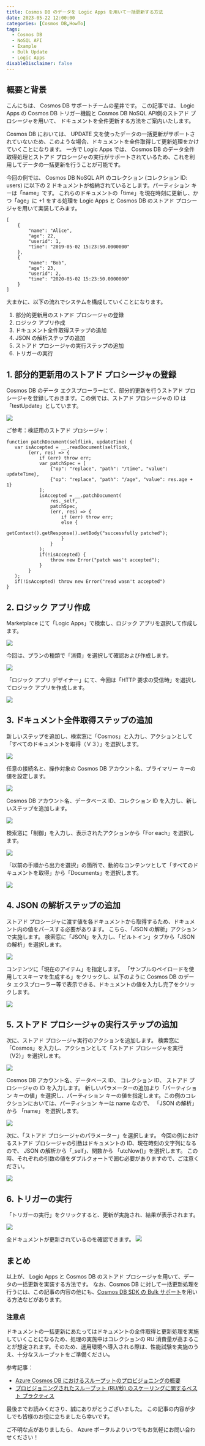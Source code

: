 ```yaml
---
title: Cosmos DB のデータを Logic Apps を用いて一括更新する方法
date: 2023-05-22 12:00:00
categories: [Cosmos DB,HowTo]
tags:
  - Cosmos DB
  - NoSQL API
  - Example
  - Bulk Update
  - Logic Apps
disableDisclaimer: false
---
```


## 概要と背景

こんにちは、 Cosmos DB サポートチームの星井です。
この記事では、 Logic Apps の Cosmos DB トリガー機能と Cosmos DB NoSQL API側のストアド プロシージャを用いて、
ドキュメントを全件更新する方法をご案内いたします。
<!--more-->
Cosmos DB においては、 UPDATE 文を使ったデータの一括更新がサポートされていないため、このような場合、ドキュメントを全件取得して更新処理をかけていくことになります。
一方で Logic Apps では、 Cosmos DB のデータ全件取得処理とストアド プロシージャの実行がサポートされているため、これを利用してデータの一括更新を行うことが可能です。

今回の例では、 Cosmos DB NoSQL API のコレクション (コレクション ID: users) に以下の 2 ドキュメントが格納されているとします。パーティション キーは「name」です。
これらのドキュメントの「time」を現在時刻に更新し、かつ「age」に +1 をする処理を Logic Apps と Cosmos DB のストアド プロシージャを用いて実装してみます。

```
[
    {
        "name": "Alice",
        "age": 22,
        "userid": 1,
        "time": "2019-05-02 15:23:50.0000000"
    },
    {
        "name": "Bob",
        "age": 23,
        "userid": 2,
        "time": "2020-05-02 15:23:50.0000000"
    }
]
```

大まかに、以下の流れでシステムを構成していくことになります。

1. 部分的更新用のストアド プロシージャの登録
1. ロジック アプリ作成
1. ドキュメント全件取得ステップの追加
1. JSON の解析ステップの追加
1. ストアド プロシージャの実行ステップの追加
1. トリガーの実行


## 1. 部分的更新用のストアド プロシージャの登録

Cosmos DB のデータ エクスプローラーにて、部分的更新を行うストアド プロシージャを登録しておきます。この例では、ストアド プロシージャの ID は「testUpdate」としています。

![](bulkupdate-logicapp/cosmos-dexp-sprg.png)

ご参考：検証用のストアド プロシージャ：
```
function patchDocument(selflink, updateTime) {
   var isAccepted = __.readDocument(selflink,
        (err, res) => {
            if (err) throw err;
            var patchSpec = [
                {"op": "replace", "path": "/time", "value": updateTime},
                {"op": "replace", "path": "/age", "value": res.age + 1}
            ];
            isAccepted = __.patchDocument(
                res._self,
                patchSpec,
                (err, res) => {
                    if (err) throw err;
                    else {
                        getContext().getResponse().setBody("successfully patched");
                    }
                }
            );
            if(!isAccepted) {
                throw new Error("patch was't accepted");
            }
        }
   );
   if(!isAccepted) throw new Error("read wasn't accepted")
}
```

## 2. ロジック アプリ作成
Marketplace にて「Logic Apps」で検索し、ロジック アプリを選択して作成します。

![](bulkupdate-logicapp/create-logicapp-1.png)


今回は、プランの種類で「消費」を選択して確認および作成します。

![](bulkupdate-logicapp/create-logicapp-2.png)


「ロジック アプリ デザイナー」にて、今回は「HTTP 要求の受信時」を選択してロジック アプリを作成します。

![](bulkupdate-logicapp/create-logicapp-3.png)


## 3. ドキュメント全件取得ステップの追加
新しいステップを追加し、検索窓に「Cosmos」と入力し、アクションとして「すべてのドキュメントを取得（Ｖ３）」を選択します。

![](bulkupdate-logicapp/logicapp-selectall-1.png)


任意の接続名と、操作対象の Cosmos DB アカウント名、プライマリー キーの値を設定します。

![](bulkupdate-logicapp/logicapp-selectall-2.png)


Cosmos DB アカウント名、データベース ID、コレクション ID を入力し、新しいステップを追加します。

![](bulkupdate-logicapp/logicapp-selectall-3.png)


検索窓に「制御」を入力し、表示されたアクションから「For each」を選択します。

![](bulkupdate-logicapp/logicapp-foreach.png)


「以前の手順から出力を選択」の箇所で、動的なコンテンツとして「すべてのドキュメントを取得」から「Documents」を選択します。

![](bulkupdate-logicapp/logicapp-foreach-2.png)



## 4. JSON の解析ステップの追加
ストアド プロシージャに渡す値を各ドキュメントから取得するため、ドキュメント内の値をパースする必要があります。
こちら、「JSON の解析」アクションで実施します。
検索窓に「JSON」を入力し、「ビルトイン」タブから「JSON の解析」を選択します。

![](bulkupdate-logicapp/logicapp-parsejson-1.png)


コンテンツに「現在のアイテム」を指定します。
「サンプルのペイロードを使用してスキーマを生成する」をクリックし、以下のように Cosmos DB のデータ エクスプローラー等で表示できる、ドキュメントの値を入力し完了をクリックします。

![](bulkupdate-logicapp/logicapp-parsejson-2.png)


## 5. ストアド プロシージャの実行ステップの追加
次に、ストアド プロシージャ実行のアクションを追加します。
検索窓に「Cosmos」を入力し、アクションとして「ストアド プロシージャを実行（V2）」を選択します。

![](bulkupdate-logicapp/logicapp-execstrd-1.png)


Cosmos DB アカウント名、データベース ID、 コレクション ID、 ストアド プロシージャの ID を入力します。
新しいパラメーターの追加より「パーティション キーの値」を選択し、パーティション キーの値を指定します。この例のコレクションにおいては、パーティション キーは name なので、 「JSON の解析」から 「name」 を選択します。

![](bulkupdate-logicapp/logicapp-execstrd-2.png)


次に、「ストアド プロシージャのパラメーター」を選択します。
今回の例におけるストアド プロシージャの引数はドキュメントの ID、現在時刻の文字列になるので、
JSON の解析から「_self」、関数から 「utcNow()」を選択します。
この時、それぞれの引数の値をダブルクォートで囲む必要がありますので、ご注意ください。

![](bulkupdate-logicapp/logicapp-execstrd-3.png)



## 6. トリガーの実行
「トリガーの実行」をクリックすると、更新が実施され、結果が表示されます。

![](bulkupdate-logicapp/logicapp-exec-1.png)

全ドキュメントが更新されているのを確認できます。
![](bulkupdate-logicapp/result-1.png)

## まとめ

以上が、 Logic Apps と Cosmos DB のストアド プロシージャを用いて、データの一括更新を実装する方法です。
なお、Cosmos DB に対して一括更新処理を行うには、この記事の内容の他にも、[Cosmos DB SDK の Bulk サポート](https://learn.microsoft.com/ja-jp/azure/cosmos-db/nosql/how-to-migrate-from-bulk-executor-library)を用いる方法などがあります。


### 注意点
ドキュメントの一括更新にあたってはドキュメントの全件取得と更新処理を実施していくことになるため、処理の実施中はコレクションの RU 消費量が高まることが想定されます。そのため、運用環境へ導入される際は、性能試験を実施のうえ、十分なスループットをご準備ください。

参考記事：

* [Azure Cosmos DB におけるスループットのプロビジョニングの概要](https://learn.microsoft.com/ja-jp/azure/cosmos-db/set-throughput)
* [プロビジョニングされたスループット (RU/秒) のスケーリングに関するベスト プラクティス](https://learn.microsoft.com/ja-jp/azure/cosmos-db/scaling-provisioned-throughput-best-practices)


最後までお読みくださり、誠にありがとうございました。
この記事の内容が少しでも皆様のお役に立ちましたら幸いです。

ご不明な点がありましたら、 Azure ポータルよりいつでもお気軽にお問い合わせください！
